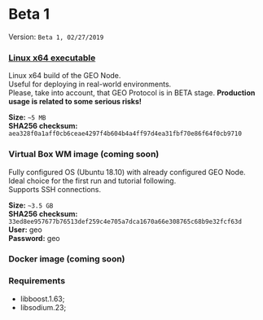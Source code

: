 
# Beta 1
Version: `Beta 1, 02/27/2019` <br/>

### [Linux x64 executable](https://gp-public.ams3.digitaloceanspaces.com/protocol/node/geo_network_client) <br/>
Linux x64 build of the GEO Node. <br/>
Useful for deploying in real-world environments. <br/>
Please, take into account, that GEO Protocol is in BETA stage. **Production usage is related to some serious risks!** <br/>

**Size:** `~5 MB` <br/>
**SHA256 checksum:** `aea328f0a1aff0cb6ceae4297f4b604b4a4ff97d4ea31fbf70e86f64f0cb9710` <br/>

### Virtual Box WM image (coming soon)
Fully configured OS (Ubuntu 18.10) with already configured GEO Node. </br>
Ideal choice for the first run and tutorial following. </br>
Supports SSH connections.


**Size:** `~3.5 GB` <br/>
**SHA256 checksum:** `33ed8ee957677b76513def259c4e705a7dca1670a66e308765c68b9e32fcf63d` <br/>
**User:** geo <br/>
**Password:** geo <br/>

### Docker image (coming soon)


### Requirements
* libboost.1.63; <br/>
* libsodium.23; <br/>

